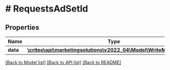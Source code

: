 # # RequestsAdSetId

## Properties

Name | Type | Description | Notes
------------ | ------------- | ------------- | -------------
**data** | [**\criteo\api\marketingsolutions\v2022_04\Model\WriteModelAdSetId[]**](WriteModelAdSetId.md) |  | [optional]

[[Back to Model list]](../../README.md#models) [[Back to API list]](../../README.md#endpoints) [[Back to README]](../../README.md)
